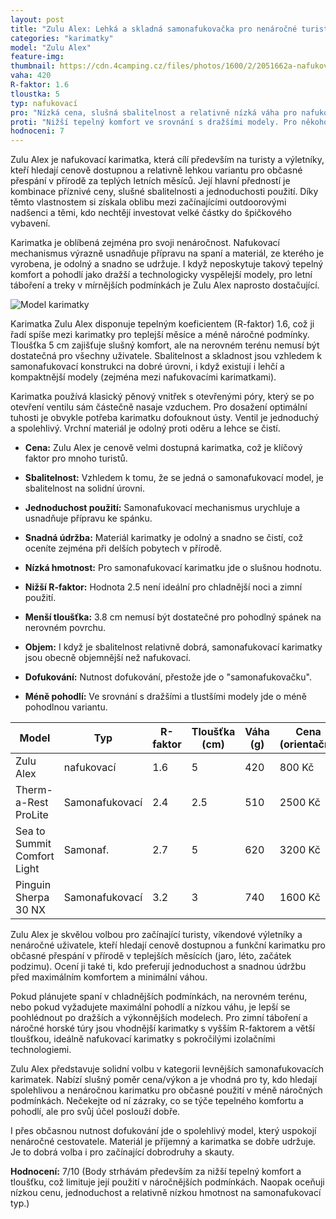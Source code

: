 ```yaml
---
layout: post
title: "Zulu Alex: Lehká a skladná samonafukovačka pro nenáročné turisty"
categories: "karimatky"
model: "Zulu Alex"
feature-img: 
thumbnail: https://cdn.4camping.cz/files/photos/1600/2/2051662a-nafukovaci-karimatka-zulu-alex.webp
vaha: 420
R-faktor: 1.6
tloustka: 5
typ: nafukovací
pro: "Nízká cena, slušná sbalitelnost a relativně nízká váha pro nafukovací karimatku. Jednoduchá údržba."
proti: "Nižší tepelný komfort ve srovnání s dražšími modely. Pro někoho může být méně pohodlná."
hodnoceni: 7
---
```


Zulu Alex je nafukovací karimatka, která cílí především na turisty a výletníky, kteří hledají cenově dostupnou a relativně lehkou variantu pro občasné přespání v přírodě za teplých letních měsíců. Její hlavní předností je kombinace příznivé ceny, slušné sbalitelnosti a jednoduchosti použití. Díky těmto vlastnostem si získala oblibu mezi začínajícími outdoorovými nadšenci a těmi, kdo nechtějí investovat velké částky do špičkového vybavení.

Karimatka je oblíbená zejména pro svoji nenáročnost. Nafukovací mechanismus výrazně usnadňuje přípravu na spaní a materiál, ze kterého je vyrobena, je odolný a snadno se udržuje. I když neposkytuje takový tepelný komfort a pohodlí jako dražší a technologicky vyspělejší modely, pro letní táboření a treky v mírnějších podmínkách je Zulu Alex naprosto dostačující.

![Model karimatky](https://res.cloudinary.com/dvwv5cne3/image/fetch/w_auto,h_450,c_fill,g_auto,f_auto,q_auto/https://cdn.4camping.cz/files/photos/1600/2/2051662a-nafukovaci-karimatka-zulu-alex.webp)


Karimatka Zulu Alex disponuje tepelným koeficientem (R-faktor) 1.6, což ji řadí spíše mezi karimatky pro teplejší měsíce a méně náročné podmínky. Tloušťka 5 cm zajišťuje slušný komfort, ale na nerovném terénu nemusí být dostatečná pro všechny uživatele. Sbalitelnost a skladnost jsou vzhledem k samonafukovací konstrukci na dobré úrovni, i když existují i lehčí a kompaktnější modely (zejména mezi nafukovacími karimatkami).

Karimatka používá klasický pěnový vnitřek s otevřenými póry, který se po otevření ventilu sám částečně nasaje vzduchem. Pro dosažení optimální tuhosti je obvykle potřeba karimatku dofouknout ústy. Ventil je jednoduchý a spolehlivý. Vrchní materiál je odolný proti oděru a lehce se čistí.


*   **Cena:** Zulu Alex je cenově velmi dostupná karimatka, což je klíčový faktor pro mnoho turistů.
*   **Sbalitelnost:** Vzhledem k tomu, že se jedná o samonafukovací model, je sbalitelnost na solidní úrovni.
*   **Jednoduchost použití:** Samonafukovací mechanismus urychluje a usnadňuje přípravu ke spánku.
*   **Snadná údržba:** Materiál karimatky je odolný a snadno se čistí, což oceníte zejména při delších pobytech v přírodě.
* **Nízká hmotnost:** Pro samonafukovací karimatku jde o slušnou hodnotu.


*   **Nižší R-faktor:** Hodnota 2.5 není ideální pro chladnější noci a zimní použití.
*   **Menší tloušťka:** 3.8 cm nemusí být dostatečné pro pohodlný spánek na nerovném povrchu.
*   **Objem:** I když je sbalitelnost relativně dobrá, samonafukovací karimatky jsou obecně objemnější než nafukovací.
* **Dofukování:** Nutnost dofukování, přestože jde o "samonafukovačku".
* **Méně pohodlí:** Ve srovnání s dražšími a tlustšími modely jde o méně pohodlnou variantu.


| Model             | Typ             | R-faktor | Tloušťka (cm) | Váha (g) | Cena (orientační) |
| ----------------- | --------------- | -------- | ------------- | -------- | ----------------- |
| Zulu Alex         | nafukovací  | 1.6      | 5           | 420      | 800 Kč           |
| Therm-a-Rest ProLite | Samonafukovací  | 2.4      | 2.5           | 510     | 2500 Kč           |
| Sea to Summit Comfort Light | Samonaf. | 2.7    | 5          | 620     | 3200 Kč          |
| Pinguin Sherpa 30 NX        | Samonafukovací | 3.2    | 3           | 740    | 1600 Kč         |


Zulu Alex je skvělou volbou pro začínající turisty, víkendové výletníky a nenáročné uživatele, kteří hledají cenově dostupnou a funkční karimatku pro občasné přespání v přírodě v teplejších měsících (jaro, léto, začátek podzimu). Ocení ji také ti, kdo preferují jednoduchost a snadnou údržbu před maximálním komfortem a minimální váhou.


Pokud plánujete spaní v chladnějších podmínkách, na nerovném terénu, nebo pokud vyžadujete maximální pohodlí a nízkou váhu, je lepší se poohlédnout po dražších a výkonnějších modelech. Pro zimní táboření a náročné horské túry jsou vhodnější karimatky s vyšším R-faktorem a větší tloušťkou, ideálně nafukovací karimatky s pokročilými izolačními technologiemi.


Zulu Alex představuje solidní volbu v kategorii levnějších samonafukovacích karimatek. Nabízí slušný poměr cena/výkon a je vhodná pro ty, kdo hledají spolehlivou a nenáročnou karimatku pro občasné použití v méně náročných podmínkách. Nečekejte od ní zázraky, co se týče tepelného komfortu a pohodlí, ale pro svůj účel poslouží dobře.

I přes občasnou nutnost dofukování jde o spolehlivý model, který uspokojí nenáročné cestovatele. Materiál je příjemný a karimatka se dobře udržuje. Je to dobrá volba i pro začínající dobrodruhy a skauty.

**Hodnocení:** 7/10 (Body strhávám především za nižší tepelný komfort a tloušťku, což limituje její použití v náročnějších podmínkách. Naopak oceňuji nízkou cenu, jednoduchost a relativně nízkou hmotnost na samonafukovací typ.)
